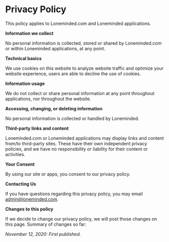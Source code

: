 # Privacy Policy
This policy applies to Loneminded.com and Loneminded applications.

**Information we collect**

No personal information is collected, stored or shared by Loneminded.com or within Loneminded applications, at any point.

**Technical basics**

We use cookies on this website to analyze website traffic and optimize your website experience, users are able to decline the use of cookies.

**Information usage**

We do not collect or share personal information at any point throughout applications, nor throughout the website.

**Accessing, changing, or deleting information**

No personal information is collected or handled by Loneminded.

**Third-party links and content**

Loneminded.com or Loneminded applications may display links and content from/to third-party sites. These have their own independent privacy policies, and we have no responsibility or liability for their content or activities.

**Your Consent**

By using our site or apps, you consent to our privacy policy.

**Contacting Us**

If you have questions regarding this privacy policy, you may email admin@loneminded.com.

**Changes to this policy**

If we decide to change our privacy policy, we will post those changes on this page. Summary of changes so far:

*November 12, 2020: First published.*

